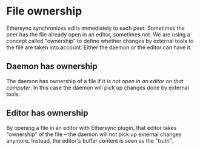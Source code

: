 <!--
SPDX-FileCopyrightText: 2024 blinry <mail@blinry.org>
SPDX-FileCopyrightText: 2024 zormit <nt4u@kpvn.de>

SPDX-License-Identifier: CC-BY-SA-4.0
-->

# File ownership

Ethersync synchronizes edits immediately to each peer. Sometimes the peer has the file already open in an editor, sometimes not. We are using a concept called "ownership" to define whether changes by external tools to the file are taken into account. Either the daemon or the editor can have it.

## Daemon has ownership

The daemon has ownership of a file if it *is not open in an editor on that computer*. In this case the daemon will pick up changes done by external tools.

## Editor has ownership

By opening a file in an editor with Ethersync plugin, that editor takes "ownership" of the file – the daemon will not pick up external changes anymore. Instead, the editor's buffer content is seen as the "truth".
